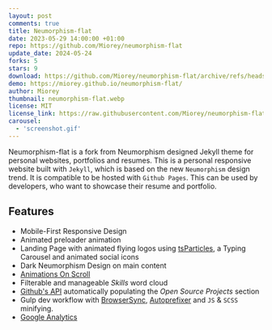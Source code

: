 ```yaml
---
layout: post
comments: true
title: Neumorphism-flat
date: 2023-05-29 14:00:00 +01:00
repo: https://github.com/Miorey/neumorphism-flat
update_date: 2024-05-24
forks: 5
stars: 9
download: https://github.com/Miorey/neumorphism-flat/archive/refs/heads/master.zip
demo: https://miorey.github.io/neumorphism-flat/
author: Miorey
thumbnail: neumorphism-flat.webp
license: MIT
license_link: https://raw.githubusercontent.com/Miorey/neumorphism-flat/master/LICENSE
carousel:
  - 'screenshot.gif'
---
```


Neumorphism-flat is a fork from Neumorphism designed Jekyll theme for personal websites, portfolios and resumes.
This is a personal responsive website built with `Jekyll`, which is based on the new `Neumorphism` design trend. It is compatible to be hosted with `Github Pages`. This can be used by developers, who want to showcase their resume and portfolio.

## Features

* Mobile-First Responsive Design
* Animated preloader animation
* Landing Page with animated flying logos using [tsParticles](https://particles.js.org/), a Typing Carousel and animated social icons
* Dark Neumorphism Design on main content
* [Animations On Scroll](https://michalsnik.github.io/aos/)
* Filterable and manageable *Skills* word cloud
* [Github's API](https://developer.github.com/v3/) automatically populating the *Open Source Projects* section
* Gulp dev workflow with [BrowserSync](https://browsersync.io/), [Autoprefixer](https://autoprefixer.github.io/) and `JS` & `SCSS` minifying.
* [Google Analytics](https://analytics.google.com/)
  